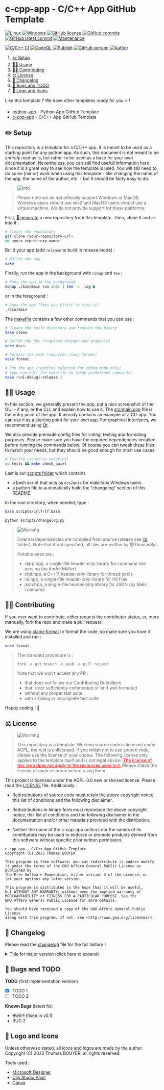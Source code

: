 # c-cpp-app - C/C++ App GitHub Template

[![Linux](https://svgshare.com/i/Zhy.svg)](https://docs.microsoft.com/en-us/windows/wsl/tutorials/gui-apps)
[![Windows](https://svgshare.com/i/ZhY.svg)](https://svgshare.com/i/ZhY.svg)
[![GitHub license](https://img.shields.io/github/license/ThomasByr/c-cpp-app)](https://github.com/ThomasByr/c-cpp-app/blob/master/LICENSE)
[![GitHub commits](https://badgen.net/github/commits/ThomasByr/c-cpp-app)](https://GitHub.com/ThomasByr/c-cpp-app/commit/)
[![GitHub latest commit](https://badgen.net/github/last-commit/ThomasByr/c-cpp-app)](https://gitHub.com/ThomasByr/c-cpp-app/commit/)
[![Maintenance](https://img.shields.io/badge/maintained%3F-yes-green.svg)](https://GitHub.com/ThomasByr/c-cpp-app/graphs/commit-activity)

[![C/C++ CI](https://github.com/ThomasByr/c-cpp-app/actions/workflows/c-cpp.yml/badge.svg)](https://github.com/ThomasByr/c-cpp-app/actions/workflows/c-cpp.yml)
[![CodeQL](https://github.com/ThomasByr/c-cpp-app/actions/workflows/codeql.yml/badge.svg)](https://github.com/ThomasByr/c-cpp-app/actions/workflows/codeql.yml)
[![Publish](https://github.com/ThomasByr/c-cpp-app/actions/workflows/publish.yml/badge.svg)](https://github.com/ThomasByr/c-cpp-app/actions/workflows/publish.yml)
[![GitHub version](https://badge.fury.io/gh/ThomasByr%2Fc-cpp-app.svg)](https://github.com/ThomasByr/c-cpp-app)
[![Author](https://img.shields.io/badge/author-@ThomasByr-blue)](https://github.com/ThomasByr)

1. [✏️ Setup](#️-setup)
2. [👩‍🏫 Usage](#-usage)
3. [🧑‍🏫 Contributing](#-contributing)
4. [⚖️ License](#️-license)
5. [🔄 Changelog](#-changelog)
6. [🐛 Bugs and TODO](#-bugs-and-todo)
7. [🎨 Logo and Icons](#-logo-and-icons)

Like this template ? We have other templates ready for you ⭐ !

- [python-app](https://github.com/ThomasByr/python-app) - Python App GitHub Template
- [c-cpp-app](https://github.com/ThomasByr/c-cpp-app) - C/C++ App GitHub Template

## ✏️ Setup

This repository is a template for a C/C++ app. It is meant to be used as a starting point for any python app. As such, this document is not meant to be _entirely_ read as is, but rather to be used as a base for your own documentation. Nevertheless, you can still find usefull information here since it is a great way to see how the template is used. You will still need to do some (minor) work when using this template - like changing the name of the app, the name of the author, etc. - but it should be fairly easy to do.

> <picture>
>   <source media="(prefers-color-scheme: light)" srcset="https://raw.githubusercontent.com/Mqxx/GitHub-Markdown/main/blockquotes/badge/light-theme/info.svg">
>   <img alt="Info" src="https://raw.githubusercontent.com/Mqxx/GitHub-Markdown/main/blockquotes/badge/dark-theme/info.svg">
> </picture><br>
>
> Please note we do not officially support Windows or MacOS. Windows users should use wls2 and MacOS users should use a virtual machine. We do not provide support for these platforms.

First, [🔗 generate](https://github.com/ThomasByr/c-cpp-app/generate) a new repository from this template. Then, clone it and `cd` into it :

```bash
# Clones the repository
git clone <your-repository-url>
cd <your-repository-name>
```

Build your app (add `release` to build in release mode) :

```bash
# Builds the app
make
```

Finally, run the app in the background with `nohup` and `tee` :

```bash
# Runs the app in the background
nohup ./bin/main run 2>&1 | tee -a .log &
```

or in the foreground :

```bash
# Runs the app (lets you Ctrl+C to stop it)
./bin/main
```

The [makefile](makefile) contains a few other commands that you can use :

```bash
# Cleans the build directory and removes the binary
make clean

# Builds the doc (requires doxygen and graphviz)
make docs

# Formats the code (requires clang-format)
make format

# Run the app (requires valgrind for debug mode only)
# (you can edit the makefile to tweak predefined commands)
make run[-debug|-release ]
```

## 👩‍🏫 Usage

In this section, we generally present the app, put a nice screenshot of the GUI - if any, or the CLI, and explain how to use it. The [src/main.cpp](src/main.cpp) file is the entry point of the app. It already contains an example of a CLI app. You can use it as a starting point for your own app. For graphical interfaces, we recommend using [Qt](https://www.qt.io/).

We also provide premade config files for linting, testing and formating purposes. Please make sure you have the required dependencies installed before running the commands below. Of course you can tweak these files to match your needs, but they should be good enough for most use cases.

```bash
# Testing (requires valgrind)
cd tests && make check_quiet
```

Last is our [scripts folder](scripts/) which contains

- a bash script that acts as `dos2unix` for _malicious_ Windows users
- a python file to automatically build the "changelog" section of this README

In the root directory, when needed, type :

```bash
bash scripts/crlf-lf.bash
```

```bash
python scripts/changelog.py
```

> <picture>
>   <source media="(prefers-color-scheme: light)" srcset="https://raw.githubusercontent.com/Mqxx/GitHub-Markdown/main/blockquotes/badge/light-theme/warning.svg">
>   <img alt="Warning" src="https://raw.githubusercontent.com/Mqxx/GitHub-Markdown/main/blockquotes/badge/dark-theme/warning.svg">
> </picture><br>
>
> External dependencies are compiled from source (please see [lib](lib) folder). Note that if not specified, all files are written by @ThomasByr.
>
> Notable ones are :
>
> - clipp.hpp, a single-file header-only library for command line parsing (by André Müller)
> - ctpl.hpp, a C++11 header-only library for thread pools
> - ini.hpp, a single-file header-only library for INI files
> - json.hpp, a single-file header-only library for JSON (by Niels Lohmann)

## 🧑‍🏫 Contributing

If you ever want to contribute, either request the contributor status, or, more manually, fork the repo and make a pull request !

We are using [clang-format](https://clang.llvm.org/docs/ClangFormat.html) to format the code, so make sure you have it installed and run :

```bash
make format
```

> The standard procedure is :
>
> ```txt
> fork -> git branch -> push -> pull request
> ```
>
> Note that we won't accept any PR :
>
> - that does not follow our Contributing Guidelines
> - that is not sufficiently commented or isn't well formated
> - without any proper test suite
> - with a failing or incomplete test suite

Happy coding ! 🙂

## ⚖️ License

> <picture>
>   <source media="(prefers-color-scheme: light)" srcset="https://raw.githubusercontent.com/Mqxx/GitHub-Markdown/main/blockquotes/badge/light-theme/warning.svg">
>   <img alt="Warning" src="https://raw.githubusercontent.com/Mqxx/GitHub-Markdown/main/blockquotes/badge/dark-theme/warning.svg">
> </picture><br>
>
> This repository is a template. Working source code is licensed under AGPL, the rest is unlicensed. If you whish not to use source code, please use the license of your choice. The following license only applies to the template itself and is not legal advice. <FONT COLOR="#ff0000"><u>The license of this repo does not apply to the resources used in it.</u></FONT> Please check the license of each resource before using them.

This project is licensed under the AGPL-3.0 new or revised license. Please read the [LICENSE](LICENSE.md) file. Additionally :

- Redistributions of source code must retain the above copyright notice, this list of conditions and the following disclaimer.

- Redistributions in binary form must reproduce the above copyright notice, this list of conditions and the following disclaimer in the documentation and/or other materials provided with the distribution.

- Neither the name of the c-cpp-app authors nor the names of its contributors may be used to endorse or promote products derived from this software without specific prior written permission.

```LICENSE
c-cpp-app - C/C++ App GitHub Template
Copyright (C) 2023 Thomas BOUYER

This program is free software: you can redistribute it and/or modify
it under the terms of the GNU Affero General Public License as published by
the Free Software Foundation, either version 3 of the License, or
(at your option) any later version.

This program is distributed in the hope that it will be useful,
but WITHOUT ANY WARRANTY; without even the implied warranty of
MERCHANTABILITY or FITNESS FOR A PARTICULAR PURPOSE. See the
GNU Affero General Public License for more details.

You should have received a copy of the GNU Affero General Public License
along with this program. If not, see <http://www.gnu.org/licenses/>.
```

## 🔄 Changelog

Please read the [changelog](changelog.md) file for the full history !

<details>
  <summary>  Title for major version (click here to expand) </summary>

**v0.1** title for minor version

- list
- of
- changes

</details>

## 🐛 Bugs and TODO

**TODO** (first implementation version)

- [x] TODO 1
- [ ] TODO 2

**Known Bugs** (latest fix)

- ~~BUG 1~~ (fixed in v0.1)
- BUG 2

## 🎨 Logo and Icons

Unless otherwise stated, all icons and logos are made by the author.
Copyright (C) 2023 Thomas BOUYER, all rights reserved.

Tools used :

- [Microsoft Designer](https://designer.microsoft.com/)
- [Clip Studio Paint](https://www.clipstudio.net/en)
- [Canva](https://www.canva.com/)

